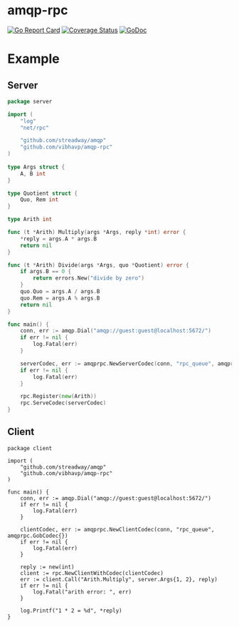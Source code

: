 amqp-rpc
========

[![Go Report Card](https://goreportcard.com/badge/github.com/vibhavp/amqp-rpc)](https://goreportcard.com/report/github.com/vibhavp/amqp-rpc)
[![Coverage Status](https://coveralls.io/repos/github/vibhavp/amqp-rpc/badge.svg?branch=master)](https://coveralls.io/github/vibhavp/amqp-rpc?branch=master)
[![GoDoc](https://godoc.org/github.com/vibhavp/amqp-rpc?status.svg)](https://godoc.org/github.com/vibhavp/amqp-rpc)

# Example

## Server

```go
package server

import (
	"log"
	"net/rpc"

	"github.com/streadway/amqp"
	"github.com/vibhavp/amqp-rpc"
)
	
type Args struct {
	A, B int
}

type Quotient struct {
	Quo, Rem int
}

type Arith int

func (t *Arith) Multiply(args *Args, reply *int) error {
	*reply = args.A * args.B
	return nil
}

func (t *Arith) Divide(args *Args, quo *Quotient) error {
	if args.B == 0 {
		return errors.New("divide by zero")
	}
	quo.Quo = args.A / args.B
	quo.Rem = args.A % args.B
	return nil
}

func main() {
	conn, err := amqp.Dial("amqp://guest:guest@localhost:5672/")
	if err != nil {
		log.Fatal(err)
	}

	serverCodec, err := amqprpc.NewServerCodec(conn, "rpc_queue", amqprpc.GobCodec{})
	if err != nil {
		log.Fatal(err)
	}

	rpc.Register(new(Arith))
	rpc.ServeCodec(serverCodec)
}
```

## Client

```
package client

import (
	"github.com/streadway/amqp"
	"github.com/vibhavp/amqp-rpc"
)
	
func main() {
	conn, err := amqp.Dial("amqp://guest:guest@localhost:5672/")
	if err != nil {
		log.Fatal(err)
	}

	clientCodec, err := amqprpc.NewClientCodec(conn, "rpc_queue", amqprpc.GobCodec{})
	if err != nil {
		log.Fatal(err)
	}

	reply := new(int)
	client := rpc.NewClientWithCodec(clientCodec)
	err := client.Call("Arith.Multiply", server.Args{1, 2}, reply)
	if err != nil {
		log.Fatal("arith error: ", err)
	}
	
	log.Printf("1 * 2 = %d", *reply)
}
```
